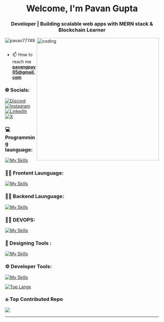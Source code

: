 <h1 align="center">Welcome, I'm Pavan Gupta</h1>
<h3 align="center">Developer | Building scalable web apps with MERN stack & Blockchain Learner</h3>
<img align="right" alt="coding" width="400" src="https://i.pinimg.com/originals/79/9e/0d/799e0d7779f6ea6c3a89885ff60c55af.gif">


<p align="left"> <img src="https://komarev.com/ghpvc/?username=pavan77749&label=Profile%20views&color=0e75b6&style=flat" alt="pavan77749" /> </p>

<p align="left"> <a href="https://twitter.com/" target="blank"><img src="https://img.shields.io/twitter/follow/?logo=twitter&style=for-the-badge" alt="" /></a> </p>



- 📫 How to reach me **pavangpay05@gmail.com**


### 🌐 Socials:
[![Discord](https://img.shields.io/badge/Discord-%237289DA.svg?logo=discord&logoColor=white)](https://discord.gg/pavangupta_77) [![Instagram](https://img.shields.io/badge/Instagram-%23E4405F.svg?logo=Instagram&logoColor=white)](https://instagram.com/pavan_s_gupta_2004) [![LinkedIn](https://img.shields.io/badge/LinkedIn-%230077B5.svg?logo=linkedin&logoColor=white)](https://linkedin.com/in/https://www.linkedin.com/in/pavan-gupta-956bb4265?utm_source=share&utm_campaign=share_via&utm_content=profile&utm_medium=android_app) [![X](https://img.shields.io/badge/X-black.svg?logo=X&logoColor=white)](https://x.com/PavanGupta68632) 

### 💻 Programming launguage:
 [![My Skills](https://skillicons.dev/icons?i=cpp,python,solidity,javascript&theme=light)](https://skillicons.dev)

### 👨‍💻 Frontent Launguage:
 [![My Skills](https://skillicons.dev/icons?i=nextjs,tailwindcss,react,redux,typescript,javascript,redis,bootstrap,materialui,html,css,figma&theme=light)](https://skillicons.dev)

### 🕵️‍♂️ Backend Launguage:
 [![My Skills](https://skillicons.dev/icons?i=mongodb,postman,mysql,nodejs,express&theme=light)](https://skillicons.dev)

### 🕵️‍♂️ DEVOPS:
 [![My Skills](https://skillicons.dev/icons?i=docker,aws,vercel&theme=light)](https://skillicons.dev)

### 🎨 Designing Tools :
 [![My Skills](https://skillicons.dev/icons?i=figma&theme=light)](https://skillicons.dev)

### ⚙️ Developer Tools:
 [![My Skills](https://skillicons.dev/icons?i=github,git,npm,vscode&theme=light)](https://skillicons.dev)

[![Top Langs](https://github-readme-stats.vercel.app/api/top-langs/?username=pavan77749&layout=compact&hide_border=true&title_color=1976D2&text_color=333333&bg_color=ffffff)](https://github.com/anuraghazra/github-readme-stats)
 

### 🔝 Top Contributed Repo
![](https://github-contributor-stats.vercel.app/api?username=pavan77749&limit=5&theme=dark&combine_all_yearly_contributions=true)

---


<!-- Proudly created with GPRM ( https://gprm.itsvg.in ) -->
